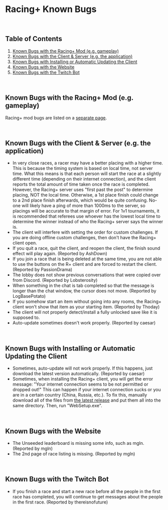 # Racing+ Known Bugs

<!-- markdownlint-disable MD033 -->

<br />

## Table of Contents

1. [Known Bugs with the Racing+ Mod (e.g. gameplay)](#known-bugs-with-the-racing-mod-eg-gameplay)
2. [Known Bugs with the Client & Server (e.g. the application)](#known-bugs-with-the-client--server-eg-the-application)
3. [Known Bugs with Installing or Automatic Updating the Client](#known-bugs-with-installing-or-automatic-updating-the-client)
4. [Known Bugs with the Website](#known-bugs-with-the-website)
5. [Known Bugs with the Twitch Bot](#known-bugs-with-the-twitch-bot)

<br />

## Known Bugs with the Racing+ Mod (e.g. gameplay)

Racing+ mod bugs are listed on a [separate page](https://github.com/Zamiell/racing-plus/blob/main/docs/bugs.md).

<br />

## Known Bugs with the Client & Server (e.g. the application)

- In very close races, a racer may have a better placing with a higher time. This is because the timing system is based on local time, not server time. What this means is that each person will start the race at a slightly different time (depending on their internet connection), and the client reports the total amount of time taken once the race is completed. However, the Racing+ server uses "first past the post" to determine placing, NOT the local time. Otherwise, a 1st place finish could change to a 2nd place finish afterwards, which would be quite confusing. No-one will likely have a ping of more than 1000ms to the server, so placings will be accurate to that margin of error. For 1v1 tournaments, it is recommended that referees use whoever has the lowest local time to determine the winner instead of who the Racing+ server says the winner is.
- The client will interfere with setting the order for custom challenges. If you are doing offline custom challenges, then don't have the Racing+ client open.
- If you quit a race, quit the client, and reopen the client, the finish sound effect will play again. (Reported by AshDown)
- If you join a race that is being deleted at the same time, you are not able to use the buttons on the R+ client and are forced to restart the client. (Reported by PassionDrama)
- The lobby does not show previous conversations that were copied over from Discord. (Reported by Lobsterosity)
- When something in the chat is tab completed so that the message is longer than the chat window, the cursor does not move. (Reported by LogBasePotato)
- If you somehow start an item without going into any rooms, the Racing+ client won't show that item as your starting item. (Reported by Thoday)
- The client will not properly detect/install a fully unlocked save like it is supposed to.
- Auto-update sometimes doesn't work properly. (Reported by caesar)

<br />

## Known Bugs with Installing or Automatic Updating the Client

- Sometimes, auto-update will not work properly. If this happens, just download the latest version automatically. (Reported by caesar)
- Sometimes, when installing the Racing+ client, you will get the error message: "Your internet connection seems to be not permitted or dropped out!" This can happen if your internet connection sucks or you are in a certain country (China, Russia, etc.). To fix this, manually download all of the files from [the latest release](https://github.com/Zamiell/isaac-racing-client/releases) and put them all into the same directory. Then, run "WebSetup.exe".

<br />

## Known Bugs with the Website

- The Unseeded leaderboard is missing some info, such as mgln. (Reported by mgln)
- The 2nd page of race listing is missing. (Reported by mgln)

<br />

## Known Bugs with the Twitch Bot

- If you finish a race and start a new race before all the people in the first race has completed, you will continue to get messages about the people in the first race. (Reported by thereisnofuture)
